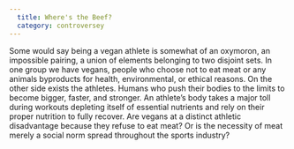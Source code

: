 ```yaml
---
  title: Where's the Beef?
  category: controversey
---
```

Some would say being a vegan athlete is somewhat of an oxymoron, an impossible pairing, a union of elements belonging to two disjoint sets. In one group we have vegans, people who choose not to eat meat or any animals byproducts for health, environmental, or ethical reasons. On the other side exists the athletes. Humans who push their bodies to the limits to become bigger, faster, and stronger. An athlete’s body takes a major toll during workouts depleting itself of essential nutrients and rely on their proper nutrition to fully recover. Are vegans at a distinct athletic disadvantage because they refuse to eat meat? Or is the necessity of meat merely a social norm spread throughout the sports industry?
